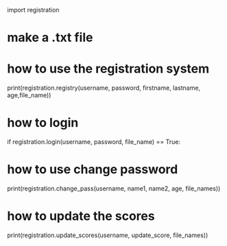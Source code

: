 import registration
# make a .txt file
# how to use the registration system
print(registration.registry(username, password, firstname, lastname, age,file_name))
# how to login
if registration.login(username, password, file_name) == True:
# how to use change password
print(registration.change_pass(username, name1, name2, age, file_names))
# how to update the scores
print(registration.update_scores(username, update_score, file_names))
